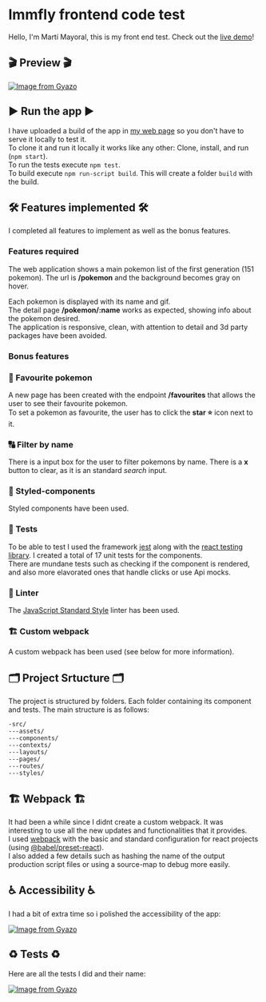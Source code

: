 
# Immfly frontend code test

Hello, I'm Martí Mayoral, this is my front end test. Check out the <a href="https://www.martimayo.com/demo/immfly/" target="_blank">live demo<a>!

## 🎬 Preview 🎬

[![Image from Gyazo](https://i.gyazo.com/18120a37763c79a1d67fdc4ad8c5579a.gif)](https://gyazo.com/18120a37763c79a1d67fdc4ad8c5579a)
[]()

## ▶️ Run the app ▶️

I have uploaded a build of the app in [my web page](https://www.martimayo.com/demo/immfly/) so you don't have to serve it locally to test it. <br />
To clone it and run it locally it works like any other: Clone, install, and run (`npm start`). <br />
To run the tests execute  `npm test`. <br />
To build execute `npm run-script build`. This will create a folder `build` with the build.

## 🛠️ Features implemented 🛠️

I completed all features to implement as well as the bonus features.

### Features required

The web application shows a main pokemon list of the first generation (151 pokemon). The url is **/pokemon** and the background becomes gray on hover.

Each pokemon is displayed with its name and gif. <br />
The detail page **/pokemon/:name** works as expected, showing info about the pokemon desired. <br />
The application is responsive, clean, with attention to detail and 3d party packages have been avoided.

### Bonus features

### 🌟 Favourite pokemon

A new page has been created with the endpoint **/favourites** that allows the user to see their favourite pokemon. <br />
To set a pokemon as favourite, the user has to click the **star ⭐** icon next to it.

### 🔠 Filter by name

There is a input box for the user to filter pokemons by name. There is a **x** button to clear, as it is an standard *search* input.

### 💅 Styled-components

Styled components have been used.

### 🚦 Tests

To be able to test I used the framework [jest](https://jestjs.io/) along with the [react testing library](https://testing-library.com/docs/react-testing-library/intro/). I created a total of 17 unit tests for the components. <br />
There are mundane tests such as checking if the component is rendered, and also more elavorated ones that handle clicks or use Api mocks.

### 📃 Linter

The [JavaScript Standard Style](https://standardjs.com/) linter has been used.

### 🏗️ Custom webpack

A custom webpack has been used (see below for more information).

## 🗂️ Project Srtucture 🗂️

The project is structured by folders. Each folder containing its component and tests. The main structure is as follows:
```
-src/
---assets/
---components/
---contexts/
---layouts/
---pages/
---routes/
---styles/
``` 

## 🏗️ Webpack 🏗️

It had been a while since I didnt create a custom webpack. It was interesting to use all the new updates and functionalities that it provides. <br />
I used [webpack](https://webpack.js.org/) with the basic and standard configuration for react projects (using [@babel/preset-react](https://babeljs.io/docs/babel-preset-react)). <br />
I also added a few details such as hashing the name of the output production script files or using a source-map to debug more easily.

## ♿ Accessibility ♿

I had a bit of extra time so i polished the accessibility of the app:

[![Image from Gyazo](https://i.gyazo.com/f54d725fc54c68bc2c105777c6d708f5.gif)](https://gyazo.com/f54d725fc54c68bc2c105777c6d708f5)

## ♻️ Tests ♻️

Here are all the tests I did and their name:

[![Image from Gyazo](https://i.gyazo.com/462c58780648e7c68a69c1add34303c5.png)](https://gyazo.com/462c58780648e7c68a69c1add34303c5)
